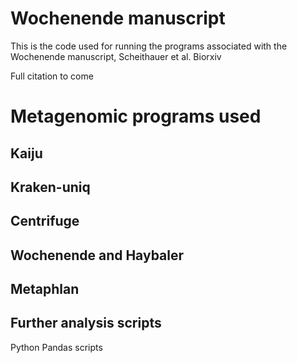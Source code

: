 # Wochenende manuscript

This is the code used for running the programs associated with the Wochenende manuscript, Scheithauer et al. Biorxiv 

Full citation to come


# Metagenomic programs used

## Kaiju

## Kraken-uniq

## Centrifuge

## Wochenende and Haybaler

## Metaphlan

## Further analysis scripts

Python Pandas scripts
